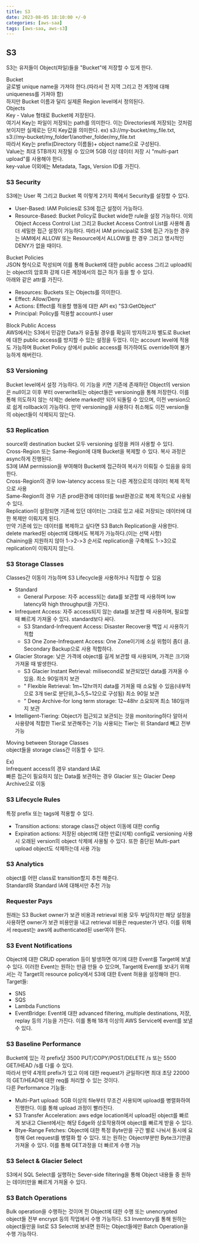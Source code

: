 ```yaml
---
title: S3
date: 2023-08-05 18:10:00 +/-0
categories: [aws-saa]
tags: [aws-saa, aws-s3]
---
```


## S3

S3는 유저들이 Object(파일)들을 "Bucket"에 저장할 수 있게 한다.

Bucket  
글로벌 unique name을 가져야 한다.(따라서 전 지역 그리고 전 계정에 대해 uniqueness를 가져야 함)  
하지만 Bucket 이름과 달리 실제론 Region level에서 정의된다.  
Objects  
Key - Value 형태로 Bucket에 저장된다.  
여기서 Key는 파일이 저장되는 path를 의미한다. 이는 Directories에 저장되는 것처럼 보이지만 실제로는 단지 Key값을 의미한다.
ex) s3://my-bucket/my_file.txt, s3://my-bucket/my_folder1/another_folder/my_file.txt  
따라서 Key는 prefix(Directory 이름들)+ object name으로 구성된다.  
Value는 최대 5TB까지 저장될 수 있으며 5GB 이상 데이터 저장 시 "multi-part upload"를 사용해야 한다.  
key-value 이외에는 Metadata, Tags, Version ID를 가진다.

### S3 Security

S3에는 User 쪽 그리고 Bucket 쪽 이렇게 2가지 쪽에서 Security를 설정할 수 있다.

- User-Based: IAM Policies로 S3에 접근 설정이 가능하다.
- Resource-Based: Bucket Policy로 Bucket wide한 rule을 설정 가능하다. 이외 Object Access Control List 그리고 Bucket Access Control List를 사용해 좀더 세밀한 접근 설정이 가능하다.
  따라서 IAM principal로 S3에 접근 가능한 경우는 IAM에서 ALLOW 또는 Resource에서 ALLOW를 한 경우 그리고 명시적인 DENY가 없을 때이다.

Bucket Policies  
JSON 형식으로 작성되며 이를 통해 Bucket에 대한 public access 그리고 upload되는 object의 암호화 강제 다른 계정에서의 접근 허가 등을 할 수 있다.  
아래와 같은 attr를 가진다.

- Resources: Buckets 또는 Objects를 의미한다.
- Effect: Allow/Deny
- Actions: Effect를 적용할 행동에 대한 API ex) "S3:GetObject"
- Principal: Policy를 적용할 account나 user

Block Public Access  
AWS에서는 S3에서 민감한 Data가 유출될 경우를 확실히 방지하고자 별도로 Bucket에 대한 public access를 방지할 수 있는 설정을 두었다. 이는 account level에 적용도 가능하며 Bucket Policy 상에서 public access를 허가하여도 override하여 불가능하게 해버린다.

### S3 Versioning

Bucket level에서 설정 가능하다.
이 기능을 키면 기존에 존재하던 Object의 version은 null이고 이후 부터 overwrite되는 object들은 versioning을 통해 저장한다.
이를 통해 의도하지 않는 삭제는 delete marked만 되어 되돌릴 수 있으며, 이전 version으로 쉽게 rollback이 가능하다.
만약 versioning을 사용하다 취소해도 이전 version들의 object들이 삭제되지 않는다.

### S3 Replication

source와 destination bucket 모두 versioning 설정을 켜야 사용할 수 있다.  
Cross-Region 또는 Same-Region에 대해 Bucket을 복제할 수 있다. 복사 과정은 async하게 진행된다.  
S3에 IAM permission을 부여해야 Bucket에 접근하여 복사가 이뤄질 수 있음을 유의한다.  
Cross-Region의 경우 low-latency access 또는 다른 계정으로의 데이터 복제 목적으로 사용  
Same-Region의 경우 기존 prod환경에 데이터를 test환경으로 복제 목적으로 사용될 수 있다.  
Replication이 설정되면 기존에 있던 데이터는 그대로 있고 새로 저장되는 데이터에 대한 복제만 이뤄지게 된다.  
만약 기존에 있는 데이터를 복제하고 싶다면 S3 Batch Replication을 사용한다.  
delete marked된 object에 대해서도 복제가 가능하다.(이는 선택 사항)  
Chaining을 지원하지 않아 1->2->3 순서로 replication을 구축해도 1->3으로 replication이 이뤄지지 않는다.

### S3 Storage Classes

Classes간 이동이 가능하며 S3 Lifecycle을 사용하거나 직접할 수 있음

- Standard
  - General Purpose: 자주 access되는 data를 보관할 때 사용하며 low latency와 high throughput을 가진다.
- Infrequent Access: 자주 access되지 않는 data를 보관할 때 사용하며, 필요할 때 빠르게 가져올 수 있다. standard보다 싸다.
  - S3 Standard-Infrequent Access: Disaster Recover용 백업 시 사용하기 적합
  - S3 One Zone-Infrequent Access: One Zone이기에 소실 위험이 좀더 큼. Secondary Backup으로 사용 적합하다.
- Glacier Storage: 낮은 가격에 object를 길게 보관할 때 사용되며, 가격은 크기와 가져올 때 발생한다.
  - S3 Glacier Instant Retrieval: milisecond로 보관되었던 data를 가져올 수 있음. 최소 90일까지 보관
  - " Flexible Retrieval: 1m~12hr까지 data를 가져올 때 소요될 수 있음(내부적으로 3개 tier로 분단위,3~5,5~12으로 구성됨) 최소 90일 보관
  - " Deep Archive-for long term storage: 12~48hr 소요되며 최소 180일까지 보관
- Intelligent-Tiering: Object가 접근되고 보관되는 것을 monitoring하다 알아서 사용량에 적합한 Tier로 보관해주는 기능 사용되는 Tier는 위 Standard 빼고 전부 가능

Moving between Storage Classes  
object들을 storage class간 이동할 수 있다.

Ex)  
Infrequent access의 경우 standard IA로  
빠른 접근이 필요하지 않는 Data를 보관하는 경우 Glacier 또는 Glacier Deep Archive으로 이동

### S3 Lifecycle Rules

특정 prefix 또는 tags에 적용할 수 있다.

- Transition actions: storage class간 object 이동에 대한 config
- Expiration actions: 저장된 object에 대한 만료(삭제) config로 versioning 사용 시 오래된 version의 object 삭제에 사용될 수 있다. 또한 중단된 Multi-part upload object도 삭제하는데 사용 가능

### S3 Analytics

object를 어떤 class로 transition할지 추천 해준다.  
Standard와 Standard IA에 대해서만 추천 가능

### Requester Pays

원래는 S3 Bucket owner가 보관 비용과 retrieval 비용 모두 부담하지만 해당 설정을 사용하면 owner가 보관 비용만을 내고 retrieval 비용은 requester가 낸다.
이를 위해서 request는 aws에 authenticated된 user여야 한다.

### S3 Event Notifications

Object에 대한 CRUD operation 등이 발생하면 여기에 대한 Event를 Target에 보낼 수 있다.
이러한 Event는 원하는 만큼 만들 수 있으며, Target에 Event를 보내기 위해서는 각 Target의 resource policy에서 S3에 대한 Event 허용을 설정해야 한다.
Target들:

- SNS
- SQS
- Lambda Functions
- EventBridge: Event에 대한 advanced filtering, multiple destinations, 저장, replay 등의 기능을 가진다. 이를 통해 18개 이상의 AWS Service에 event를 보낼 수 있다.

### S3 Baseline Performance

Bucket에 있는 각 prefix당 3500 PUT/COPY/POST/DELETE /s 또는 5500 GET/HEAD /s를 다룰 수 있다.  
따라서 만약 4개의 prefix가 있고 이에 대한 request가 균일하다면 최대 초당 22000의 GET/HEAD에 대한 req를 처리할 수 있는 것이다.  
다른 Performance 기능들:

- Multi-Part upload: 5GB 이상의 file부터 무조건 사용되며 upload를 병렬화하여 진행한다. 이를 통해 upload 과정이 빨라진다.
- S3 Transfer Acceleration: aws edge location에서 upload된 object를 빠르게 보내고 Client에서는 해당 Edge와 상호작용하며 object를 빠르게 받을 수 있다.
- Btye-Range Fetches: Object에 대한 특정 Byte만을 구간 별로 나눠서 동시에 요청해 Get request를 병렬화 할 수 있다. 또는 원하는 Object부분만 Byte크기만큼 가져올 수 있다. 이를 통해 GET과정을 더 빠르게 수행 가능

### S3 Select & Glacier Select

S3에서 SQL Select를 실행하는 Sever-side filtering을 통해 Object 내용들 중 원하는 데이터만을 빠르게 가져올 수 있다.

### S3 Batch Operations

Bulk operation을 수행하는 것이며 전 Object에 대한 수행 또는 unencrypted object들 전부 encrypt 등의 작업에서 수행 가능하다.
S3 Inventory를 통해 원하는 object들만을 list로 S3 Select에 보내면 원하는 Object들에만 Batch Operation을 수행 가능하다.
